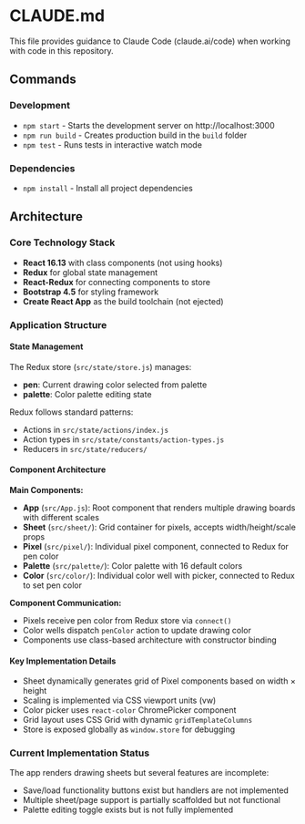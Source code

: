 # CLAUDE.md

This file provides guidance to Claude Code (claude.ai/code) when working with code in this repository.

## Commands

### Development
- `npm start` - Starts the development server on http://localhost:3000
- `npm run build` - Creates production build in the `build` folder
- `npm test` - Runs tests in interactive watch mode

### Dependencies
- `npm install` - Install all project dependencies

## Architecture

### Core Technology Stack
- **React 16.13** with class components (not using hooks)
- **Redux** for global state management
- **React-Redux** for connecting components to store
- **Bootstrap 4.5** for styling framework
- **Create React App** as the build toolchain (not ejected)

### Application Structure

#### State Management
The Redux store (`src/state/store.js`) manages:
- **pen**: Current drawing color selected from palette
- **palette**: Color palette editing state

Redux follows standard patterns:
- Actions in `src/state/actions/index.js`
- Action types in `src/state/constants/action-types.js`
- Reducers in `src/state/reducers/`

#### Component Architecture

**Main Components:**
- **App** (`src/App.js`): Root component that renders multiple drawing boards with different scales
- **Sheet** (`src/sheet/`): Grid container for pixels, accepts width/height/scale props
- **Pixel** (`src/pixel/`): Individual pixel component, connected to Redux for pen color
- **Palette** (`src/palette/`): Color palette with 16 default colors
- **Color** (`src/color/`): Individual color well with picker, connected to Redux to set pen color

**Component Communication:**
- Pixels receive pen color from Redux store via `connect()`
- Color wells dispatch `penColor` action to update drawing color
- Components use class-based architecture with constructor binding

#### Key Implementation Details
- Sheet dynamically generates grid of Pixel components based on width × height
- Scaling is implemented via CSS viewport units (vw)
- Color picker uses `react-color` ChromePicker component
- Grid layout uses CSS Grid with dynamic `gridTemplateColumns`
- Store is exposed globally as `window.store` for debugging

### Current Implementation Status
The app renders drawing sheets but several features are incomplete:
- Save/load functionality buttons exist but handlers are not implemented
- Multiple sheet/page support is partially scaffolded but not functional
- Palette editing toggle exists but is not fully implemented